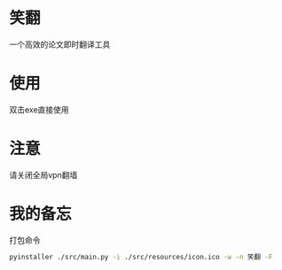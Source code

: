 # 笑翻
一个高效的论文即时翻译工具

# 使用
双击exe直接使用

# 注意
请关闭全局vpn翻墙

# 我的备忘
打包命令
```bash
pyinstaller ./src/main.py -i ./src/resources/icon.ico -w -n 笑翻 -F
```
